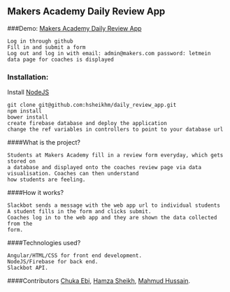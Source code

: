 ## Makers Academy Daily Review App

###Demo:
[Makers Academy Daily Review App](https://shining-fire-9962.firebaseapp.com/)

```
Log in through github
Fill in and submit a form
Log out and log in with email: admin@makers.com password: letmein
data page for coaches is displayed
```

### Installation:

Install [NodeJS](https://nodejs.org/en/)

```
git clone git@github.com:hsheikhm/daily_review_app.git
npm install
bower install
create firebase database and deploy the application
change the ref variables in controllers to point to your database url
```

####What is the project?
```
Students at Makers Academy fill in a review form everyday, which gets stored on
a database and displayed onto the coaches review page via data visualisation. Coaches can then understand
how students are feeling.
```
####How it works?
```
Slackbot sends a message with the web app url to individual students 
A student fills in the form and clicks submit.
Coaches log in to the web app and they are shown the data collected from the
form.
```
####Technologies used?
```
Angular/HTML/CSS for front end development.
NodeJS/Firebase for back end.
Slackbot API.
```

####Contributors
[Chuka Ebi](https://github.com/ChukaEbi), [Hamza Sheikh](https://github.com/hsheikhm), [Mahmud Hussain](https://github.com/mahmudh).
